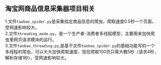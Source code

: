 淘宝网商品信息采集器项目相关
--------------------

  1.文件`taobao_spider.py`是采集指定商品信息的爬虫，爬取速度0.5秒一个页面，受网速影响较大。<br>
  2.文件`threading_mode.py`，是一个生产者-消费者多线程模型，主要用来加快爬虫里网页请求模块的运行。<br>
  3.文件`taobao_threading.py`,是基于文件`taobao_spider.py`的基础功能写的一个多线程的爬虫，可以大大加快爬取速度，现在爬取100页只需大概5秒（请求4秒，解析存储1秒），受网速影响较大。<br>
